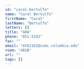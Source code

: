 ```yaml
---
id: "caral-bertulfo"
name: "Caral Bertulfo"
firstName: "Caral"
lastName: "Bertulfo"
letters: []
title: "GRA"
phone: "851-5292"
fax: ""
email: "mtb2162@cumc.columbia.edu"
room: "401B"
url: ""
tags: []
---
```

